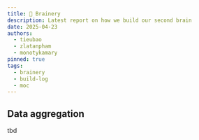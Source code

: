 ```yaml
---
title: 🧠 Brainery
description: Latest report on how we build our second brain
date: 2025-04-23
authors:
  - tieubao
  - zlatanpham
  - monotykamary
pinned: true
tags:
  - brainery
  - build-log
  - moc
---
```


## Data aggregation

tbd

